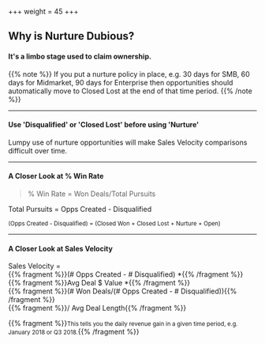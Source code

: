 +++
weight = 45
+++

## Why is Nurture Dubious?

#### It's a limbo stage used to claim ownership.

{{% note %}}
If you put a nurture policy in place, e.g. 30 days for SMB, 60 days for Midmarket, 90 days for Enterprise then opportunities should automatically move to Closed Lost at the end of that time period.
{{% /note %}}

___

#### Use 'Disqualified' or 'Closed Lost' before using 'Nurture'
Lumpy use of nurture opportunities will make Sales Velocity comparisons difficult over time.

___

#### A Closer Look at % Win Rate

>% Win Rate = Won Deals/Total Pursuits

Total Pursuits = Opps Created - Disqualified<br>

<small>(Opps Created - Disqualified) = (Closed Won + Closed Lost + Nurture + Open)</small>

___

#### A Closer Look at Sales Velocity

Sales Velocity =<br>
{{% fragment %}}(# Opps Created - # Disqualified) *{{% /fragment %}}<br>
{{% fragment %}}Avg Deal $ Value *{{% /fragment %}}<br>
{{% fragment %}}(# Won Deals/(# Opps Created - # Disqualified)){{% /fragment %}}<br>
{{% fragment %}}/ Avg Deal Length{{% /fragment %}}<br>

{{% fragment %}}<small>This tells you the daily revenue gain in a given time period, e.g. January 2018 or Q3 2018.</small>{{% /fragment %}}
